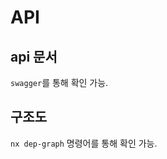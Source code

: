 # API

[comment]: <> (## 구조도)

[comment]: <> (![squash]&#40;api-structure.png&#41;)


## api 문서
`swagger`를 통해 확인 가능.

## 구조도
`nx dep-graph` 명령어를 통해 확인 가능. 
